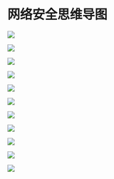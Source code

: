 # 网络安全思维导图

<img src="https://mmbiz.qpic.cn/mmbiz_png/G7WSQyicBkgjVG17FlrsN96tI1ib1ZvzTd1iaib1ibZFQ25Yr5HfHSN34jEYQpxXrAC6ic2IPaEsmx5frl4tR92UBZyw/640?wx_fmt=png&from=appmsg&wxfrom=5&wx_lazy=1&wx_co=1"></img>

![](https://mmbiz.qpic.cn/mmbiz_png/G7WSQyicBkgjVG17FlrsN96tI1ib1ZvzTdtNN34yvE2Nxeu7IP6FJ4rfkM6M8uFXhlfIpPWgA9hNYmJasRE3v41g/640?wx_fmt=png&from=appmsg&wxfrom=5&wx_lazy=1&wx_co=1)

![](https://mmbiz.qpic.cn/mmbiz_png/G7WSQyicBkgjVG17FlrsN96tI1ib1ZvzTdOmNLufKx416mOZM4Bv10WKzlRORJfiahezGxpD9NBTHvpwL5WkEbricQ/640?wx_fmt=png&from=appmsg&wxfrom=5&wx_lazy=1&wx_co=1)

![](https://mmbiz.qpic.cn/mmbiz_png/G7WSQyicBkgjVG17FlrsN96tI1ib1ZvzTdfuZnLFUav6CoXA715vVZe5iahSSfEiapXAZhhJVfhGUgOTsmnKiclibV7A/640?wx_fmt=png&from=appmsg&wxfrom=5&wx_lazy=1&wx_co=1)

![](https://mmbiz.qpic.cn/mmbiz_png/G7WSQyicBkgjVG17FlrsN96tI1ib1ZvzTdM9wUiajShu6pwjKFia5mIiby5uUxRYYtb8Glrk3FCejJhlIpRD7elhv5g/640?wx_fmt=png&from=appmsg&wxfrom=5&wx_lazy=1&wx_co=1)

![](https://mmbiz.qpic.cn/mmbiz_png/G7WSQyicBkgjVG17FlrsN96tI1ib1ZvzTdK712VoQmCUV8ibugKKiblIKuSQl2VGkEkAqrmRCZUlLn4mkEquIQaJJg/640?wx_fmt=png&from=appmsg&wxfrom=5&wx_lazy=1&wx_co=1)

![](https://mmbiz.qpic.cn/mmbiz_png/G7WSQyicBkgjVG17FlrsN96tI1ib1ZvzTdlkAlL8vXTzGRCtKICFt4xiaVKzf7S4TLP1IQ5mDvdttv6GKoh4qx9Rg/640?wx_fmt=png&from=appmsg&wxfrom=5&wx_lazy=1&wx_co=1)

![](https://mmbiz.qpic.cn/mmbiz_png/G7WSQyicBkgjVG17FlrsN96tI1ib1ZvzTdHaFecMSgFoEEWibqRWgCgib9ibV5HZfKJl4Zxiay1lnjgkCvC82CNdyLtA/640?wx_fmt=png&from=appmsg&wxfrom=5&wx_lazy=1&wx_co=1)

![](https://mmbiz.qpic.cn/mmbiz_png/G7WSQyicBkgjVG17FlrsN96tI1ib1ZvzTdgg5IM60icCseOQ45leRoWJ0jUdEmcoGYHBb6Vu1zI9sGO2rWsHHRrXw/640?wx_fmt=png&from=appmsg&wxfrom=5&wx_lazy=1&wx_co=1)

![](https://mmbiz.qpic.cn/mmbiz_png/G7WSQyicBkgjVG17FlrsN96tI1ib1ZvzTdVFegyIFHcZoNWGyVINur5vGUaW5V59ibk3WyCXVs1pFRmkicsnNOIRCA/640?wx_fmt=png&from=appmsg&wxfrom=5&wx_lazy=1&wx_co=1)

![](https://mmbiz.qpic.cn/mmbiz_png/G7WSQyicBkgjVG17FlrsN96tI1ib1ZvzTdAnOrNySGobbcZXQSxOfoqSamtWapdVkVK4pVZ2q0wA3uLuC2u48A8Q/640?wx_fmt=png&from=appmsg&wxfrom=5&wx_lazy=1&wx_co=1)
